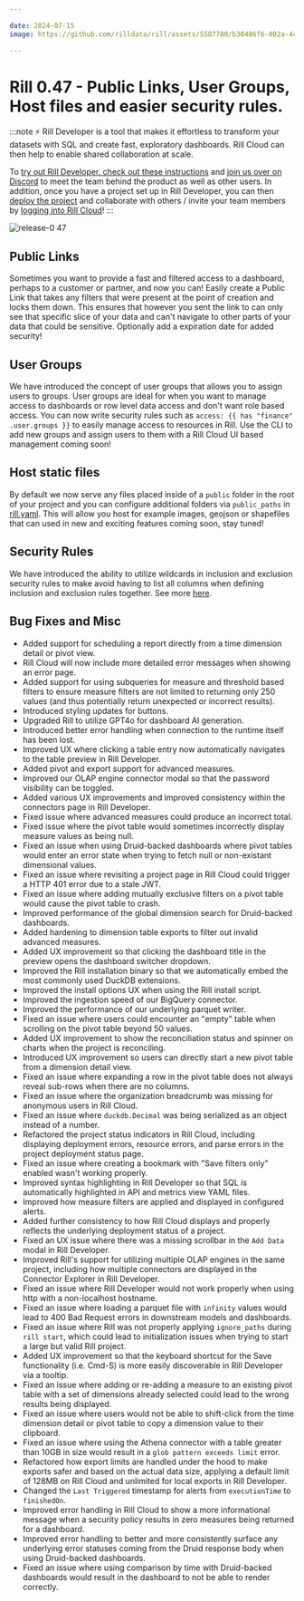```yaml
---

date: 2024-07-15
image: https://github.com/rilldata/rill/assets/5587788/b30486f6-002a-445d-8a1b-955b6ec0066d

---
```


# Rill 0.47 - Public Links, User Groups, Host files and easier security rules.

:::note
⚡ Rill Developer is a tool that makes it effortless to transform your datasets with SQL and create fast, exploratory dashboards. Rill Cloud can then help to enable shared collaboration at scale.

To [try out Rill Developer, check out these instructions](/get-started/install) and [join us over on Discord](https://discord.gg/TatjVY32) to meet the team behind the product as well as other users. In addition, once you have a project set up in Rill Developer, you can then [deploy the project](/deploy/deploy-dashboard/) and collaborate with others / invite your team members by [logging into Rill Cloud](https://ui.rilldata.com)!
:::

![release-0 47](<https://storage.googleapis.com/prod-cdn.rilldata.com/docs/release-notes/release-notes-047.gif>)

## Public Links
Sometimes you want to provide a fast and filtered access to a dashboard, perhaps to a customer or partner, and now you can! Easily create a Public Link that takes any filters that were present at the point of creation and locks them down. This ensures that however you sent the link to can only see that specific slice of your data and can't navigate to other parts of your data that could be sensitive. Optionally add a expiration date for added security!

## User Groups
We have introduced the concept of user groups that allows you to assign users to groups.
User groups are ideal for when you want to manage access to dashboards or row level data access and don't want role based access. You can now write security rules such as `access: {{ has "finance" .user.groups }}` to easily manage access to resources in Rill. Use the CLI to add new groups and assign users to them with a Rill Cloud UI based management coming soon!

## Host static files
By default we now serve any files placed inside of a `public` folder in the root of your project and you can configure additional folders via `public_paths` in [rill.yaml](/reference/project-files/rill-yaml). This will allow you host for example images, geojson or shapefiles that can used in new and exciting features coming soon, stay tuned!

## Security Rules
We have introduced the ability to utilize wildcards in inclusion and exclusion security rules to make avoid having to list all columns when defining inclusion and exclusion rules together. See more [here](/build/metrics-view/security#use-wildcards-to-select-all-dimensions-and-measures).


## Bug Fixes and Misc
- Added support for scheduling a report directly from a time dimension detail or pivot view.
- Rill Cloud will now include more detailed error messages when showing an error page.
- Added support for using subqueries for measure and threshold based filters to ensure measure filters are not limited to returning only 250 values (and thus potentially return unexpected or incorrect results).
- Introduced styling updates for buttons.
- Upgraded Rill to utilize GPT4o for dashboard AI generation.
- Introduced better error handling when connection to the runtime itself has been lost.
- Improved UX where clicking a table entry now automatically navigates to the table preview in Rill Developer.
- Added pivot and export support for advanced measures.
- Improved our OLAP engine connector modal so that the password visibility can be toggled.
- Added various UX improvements and improved consistency within the connectors page in Rill Developer.
- Fixed issue where advanced measures could produce an incorrect total.
- Fixed issue where the pivot table would sometimes incorrectly display measure values as being null.
- Fixed an issue when using Druid-backed dashboards where pivot tables would enter an error state when trying to fetch null or non-existant dimensional values.
- Fixed an issue where revisiting a project page in Rill Cloud could trigger a HTTP 401 error due to a stale JWT.
- Fixed an issue where adding mutually exclusive filters on a pivot table would cause the pivot table to crash.
- Improved performance of the global dimension search for Druid-backed dashboards.
- Added hardening to dimension table exports to filter out invalid advanced measures.
- Added UX improvement so that clicking the dashboard title in the preview opens the dashboard switcher dropdown.
- Improved the Rill installation binary so that we automatically embed the most commonly used DuckDB extensions.
- Improved the install options UX when using the Rill install script.
- Improved the ingestion speed of our BigQuery connector.
- Improved the performance of our underlying parquet writer.
- Fixed an issue where users could encounter an "empty" table when scrolling on the pivot table beyond 50 values.
- Added UX improvement to show the reconciliation status and spinner on charts when the project is reconciling.
- Introduced UX improvement so users can directly start a new pivot table from a dimension detail view.
- Fixed an issue where expanding a row in the pivot table does not always reveal sub-rows when there are no columns.
- Fixed an issue where the organization breadcrumb was missing for anonymous users in Rill Cloud.
- Fixed an issue where `duckdb.Decimal` was being serialized as an object instead of a number.
- Refactored the project status indicators in Rill Cloud, including displaying deployment errors, resource errors, and parse errors in the project deployment status page.
- Fixed an issue where creating a bookmark with "Save filters only" enabled wasn't working properly.
- Improved syntax highlighting in Rill Developer so that SQL is automatically highlighted in API and metrics view YAML files.
- Improved how measure filters are applied and displayed in configured alerts.
- Added further consistency to how Rill Cloud displays and properly reflects the underlying deployment status of a project.
- Fixed an UX issue where there was a missing scrollbar in the `Add Data` modal in Rill Developer.
- Improved Rill's support for utilizing multiple OLAP engines in the same project, including how multiple connectors are displayed in the Connector Explorer in Rill Developer.
- Fixed an issue where Rill Developer would not work properly when using http with a non-localhost hostname.
- Fixed an issue where loading a parquet file with `infinity` values would lead to 400 Bad Request errors in downstream models and dashboards.
- Fixed an issue where Rill was not properly applying `ignore_paths` during `rill start`, which could lead to initialization issues when trying to start a large but valid Rill project.
- Added UX improvement so that the keyboard shortcut for the Save functionality (i.e. Cmd-S) is more easily discoverable in Rill Developer via a tooltip.
- Fixed an issue where adding or re-adding a measure to an existing pivot table with a set of dimensions already selected could lead to the wrong results being displayed.
- Fixed an issue where users would not be able to shift-click from the time dimension detail or pivot table to copy a dimension value to their clipboard.
- Fixed an issue where using the Athena connector with a table greater than 10GB in size would result in a `glob pattern exceeds limit` error.
- Refactored how export limits are handled under the hood to make exports safer and based on the actual data size, applying a default limit of 128MB on Rill Cloud and unlimited for local exports in Rill Developer.
- Changed the `Last Triggered` timestamp for alerts from `executionTime` to `finishedOn`.
- Improved error handling in Rill Cloud to show a more informational message when a security policy results in zero measures being returned for a dashboard.
- Improved error handling to better and more consistently surface any underlying error statuses coming from the Druid response body when using Druid-backed dashboards.
- Fixed an issue where using comparison by time with Druid-backed dashboards would result in the dashboard to not be able to render correctly.
